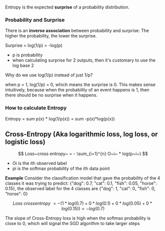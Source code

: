 Entropy is the expected **surprise** of a probability distribution.

### Probability and Surprise
There is an **inverse association** between probability and surprise:
The higher the probability, the lower the surprise.

Surprise = log(1/p) = -log(p)

- p is probability
- when calculating surprise for 2 outputs, then it's customary to use the log base 2

Why do we use log(1/p) instead of just 1/p? 

when p = 1, log(1/p) = 0, which means the surprise is 0. This makes sense intuitively, because when the probability of an event happens is 1, then there should be no surprise when it happens. 

### How to calculate Entropy
Entropy = sum p(x) * log(1/p(x)) = sum -p(x)*log(p(x))


## Cross-Entropy (Aka logarithmic loss, log loss, or logistic loss)

$$ Loss~cross entropy~ = - \sum_{i=1}^{n} O~i~ * log(p~i~) $$

- Oi is the ith observed label
- pi is the softmax probability of the ith data point

**Example**
Consider the classification model that gave the probability of the 4 classes it was trying to predict: {"dog": 0.7, "cat": 0.1, "fish": 0.05, "horse": 0.15}, the observed label for the 4 classes are {"dog": 1, "cat": 0, "fish": 0, "horse": 0}

$$
Loss~cross entropy~ = - (1 * log(0.7) + 0 * log(0.1) + 0 * log(0.05) + 0 * log(0.15)) = -log(0.7)
$$

The slope of Cross-Entropy loss is high when the softmax probability is close to 0, which will signal the SGD algorithm to take larger steps
